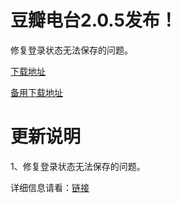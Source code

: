# 豆瓣电台2.0.5发布！

修复登录状态无法保存的问题。

[下载地址](/attachment/up/doubanfm/DoubanFMSetup_2.0.5.exe)

[备用下载地址](http://dl.dbank.com/c0akqc5hmc)

# 更新说明

1、修复登录状态无法保存的问题。



详细信息请看：[链接](/article/doubanfm)
